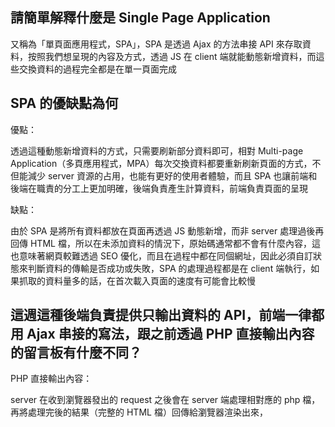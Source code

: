 ## 請簡單解釋什麼是 Single Page Application
又稱為「單頁面應用程式，SPA」，SPA 是透過 Ajax 的方法串接 API 來存取資料，按照我們想呈現的內容及方式，透過 JS 在 client 端就能動態新增資料，而這些交換資料的過程完全都是在單一頁面完成

## SPA 的優缺點為何
優點：

透過這種動態新增資料的方式，只需要刷新部分資料即可，相對 Multi-page Application（多頁應用程式，MPA）每次交換資料都要重新刷新頁面的方式，不但能減少 server  資源的占用，也能有更好的使用者體驗，而且 SPA 也讓前端和後端在職責的分工上更加明確，後端負責產生計算資料，前端負責頁面的呈現

缺點：

由於 SPA 是將所有資料都放在頁面再透過 JS 動態新增，而非 server 處理過後再回傳 HTML 檔，所以在未添加資料的情況下，原始碼通常都不會有什麼內容，這也意味著網頁較難透過 SEO 優化，而且在過程中都在同個網址，因此必須自訂狀態來判斷資料的傳輸是否成功或失敗，SPA 的處理過程都是在 client 端執行，如果抓取的資料量多的話，在首次載入頁面的速度有可能會比較慢

## 這週這種後端負責提供只輸出資料的 API，前端一律都用 Ajax 串接的寫法，跟之前透過 PHP 直接輸出內容的留言板有什麼不同？
PHP 直接輸出內容：

server 在收到瀏覽器發出的 request 之後會在 server 端處理相對應的 php 檔，再將處理完後的結果（完整的 HTML 檔）回傳給瀏覽器渲染出來，
